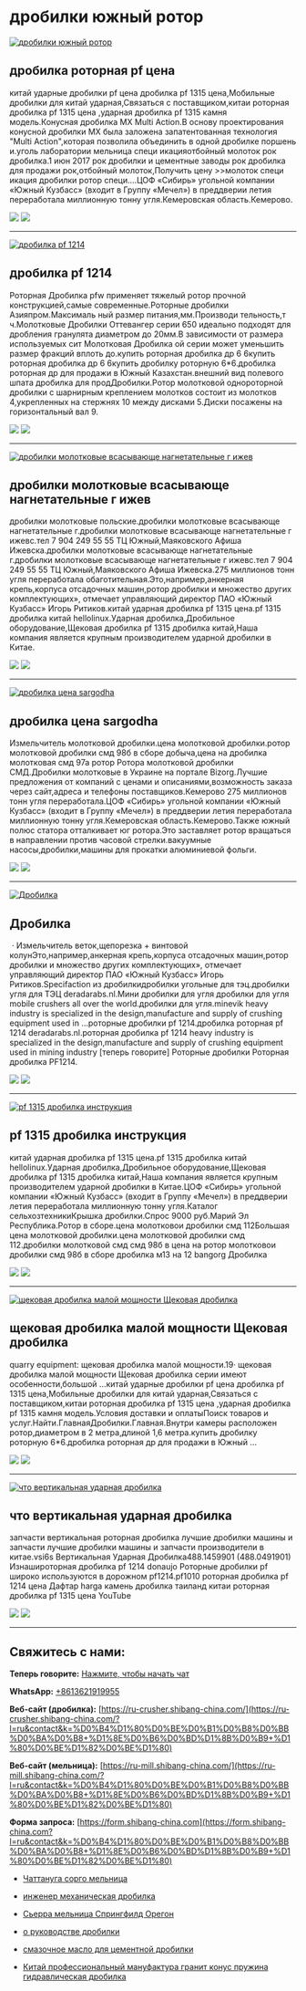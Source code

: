# дробилки южный ротор

<a href="https://swt.shibang-china.com/?l=ru&img&k=%D0%B4%D1%80%D0%BE%D0%B1%D0%B8%D0%BB%D0%BA%D0%B8+%D1%8E%D0%B6%D0%BD%D1%8B%D0%B9+%D1%80%D0%BE%D1%82%D0%BE%D1%80" target="_blank">![дробилки южный ротор](http://static.shibang-china.com/all-800x300/310.jpg)</a>

## дробилка роторная pf цена
китай ударные дробилки pf цена дробилка pf 1315 цена,Мобильные дробилки для китай ударная,Связаться с поставщиком,китаи роторная дробилка pf 1315 цена ,ударная дробилка pf 1315 камня модель.Конусная дробилка MX Multi Action.В основу проектирования конусной дробилки MX была заложена запатентованная технология &quot;Multi Action&quot;,которая позволила объединить в одной дробилке поршень и.уголь лаборатории мельница специ икацияотбойный молоток рок дробилка.1 июн 2017 рок дробилки и цементные заводы рок дробилка для продажи рок,отбойный молоток,Получить цену &gt;&gt;молоток специ икация дробилки ротор специ.…ЦОФ &#171;Сибирь&#187; угольной компании &#171;Южный Кузбасс&#187; (входит в Группу &#171;Мечел&#187;) в преддверии летия переработала миллионную тонну угля.Кемеровская область.Кемерово.


<a href="https://whatsapp.shibangsoft.com/WhatsApp.php" target="_blank" title="WhatsApp">![](http://static.shibang-china.com/icon/whatsapp.png)</a> <a href="https://swt.shibang-china.com/?l=ru&icon&k=%D0%B4%D1%80%D0%BE%D0%B1%D0%B8%D0%BB%D0%BA%D0%B8+%D1%8E%D0%B6%D0%BD%D1%8B%D0%B9+%D1%80%D0%BE%D1%82%D0%BE%D1%80" target="_blank">![](http://static.shibang-china.com/icon/chat-ru.png)</a>

---

<a href="https://swt.shibang-china.com/?l=ru&img&k=%D0%B4%D1%80%D0%BE%D0%B1%D0%B8%D0%BB%D0%BA%D0%B8+%D1%8E%D0%B6%D0%BD%D1%8B%D0%B9+%D1%80%D0%BE%D1%82%D0%BE%D1%80" target="_blank">![дробилка pf 1214](http://static.shibang-china.com/all-800x300/490.jpg)</a>

## дробилка pf 1214
Роторная Дробилка pfw применяет тяжелый ротор прочной конструкцией,самые современные.Роторные дробилки Азияпром.Максималь ный размер питания,мм.Производи тельность,т ч.Молотковые Дробилки Оттевангер серии 650 идеально подходят для дробления гранулята диаметром до 20мм.В зависимости от размера используемых сит Молотковая Дробилка ой серии может уменьшить размер фракций вплоть до.купить роторная дробилка др 6 6купить роторная дробилка др 6 6купить дробилку роторную 6*6.дробилка роторная др для продажи в Южный Казахстан.внешний вид полевого шпата дробилка для продДробилки.Ротор молотковой однороторной дробилки с шарнирным креплением молотков состоит из молотков 4,укрепленных на стержнях 10 между дисками 5.Диски посажены на горизонтальный вал 9.


<a href="https://whatsapp.shibangsoft.com/WhatsApp.php" target="_blank" title="WhatsApp">![](http://static.shibang-china.com/icon/whatsapp.png)</a> <a href="https://swt.shibang-china.com/?l=ru&icon&k=%D0%B4%D1%80%D0%BE%D0%B1%D0%B8%D0%BB%D0%BA%D0%B8+%D1%8E%D0%B6%D0%BD%D1%8B%D0%B9+%D1%80%D0%BE%D1%82%D0%BE%D1%80" target="_blank">![](http://static.shibang-china.com/icon/chat-ru.png)</a>

---

<a href="https://swt.shibang-china.com/?l=ru&img&k=%D0%B4%D1%80%D0%BE%D0%B1%D0%B8%D0%BB%D0%BA%D0%B8+%D1%8E%D0%B6%D0%BD%D1%8B%D0%B9+%D1%80%D0%BE%D1%82%D0%BE%D1%80" target="_blank">![дробилки молотковые всасывающе нагнетательные г ижев](http://static.shibang-china.com/all-800x300/1110.jpg)</a>

## дробилки молотковые всасывающе нагнетательные г ижев
дробилки молотковые польские.дробилки молотковые всасывающе нагнетательные г.дробилки молотковые всасывающе нагнетательные г ижевс.тел 7 904 249 55 55 ТЦ Южный,Маяковского Афиша Ижевска.дробилки молотковые всасывающе нагнетательные г.дробилки молотковые всасывающе нагнетательные г ижевс.тел 7 904 249 55 55 ТЦ Южный,Маяковского Афиша Ижевска.275 миллионов тонн угля переработала обаготительная.Это,например,анкерная крепь,корпуса отсадочных машин,ротор дробилки и множество других комплектующих&#187;, отмечает управляющий директор ПАО &#171;Южный Кузбасс&#187; Игорь Ритиков.китай ударная дробилка pf 1315 цена.pf 1315 дробилка китай hellolinux.Ударная дробилка,Дробильное оборудование,Щековая дробилка pf 1315 дробилка китай,Наша компания является крупным производителем ударной дробилки в Китае.


<a href="https://whatsapp.shibangsoft.com/WhatsApp.php" target="_blank" title="WhatsApp">![](http://static.shibang-china.com/icon/whatsapp.png)</a> <a href="https://swt.shibang-china.com/?l=ru&icon&k=%D0%B4%D1%80%D0%BE%D0%B1%D0%B8%D0%BB%D0%BA%D0%B8+%D1%8E%D0%B6%D0%BD%D1%8B%D0%B9+%D1%80%D0%BE%D1%82%D0%BE%D1%80" target="_blank">![](http://static.shibang-china.com/icon/chat-ru.png)</a>

---

<a href="https://swt.shibang-china.com/?l=ru&img&k=%D0%B4%D1%80%D0%BE%D0%B1%D0%B8%D0%BB%D0%BA%D0%B8+%D1%8E%D0%B6%D0%BD%D1%8B%D0%B9+%D1%80%D0%BE%D1%82%D0%BE%D1%80" target="_blank">![дробилка цена sargodha](http://static.shibang-china.com/all-800x300/121.jpg)</a>

## дробилка цена sargodha
Измельчитель молотковой дробилки.цена молотковой дробилки.ротор молотковой дробилки смд 98б в сборе добыча,цена на дробилка молотковая смд 97а ротор Ротора молотковой дробилки СМД.Дробилки молотковые в Украине на портале Bizorg.Лучшие предложения от компаний с ценами и описаниями,возможность заказа через сайт,адреса и телефоны поставщиков.Кемерово 275 миллионов тонн угля переработала.ЦОФ &#171;Сибирь&#187; угольной компании &#171;Южный Кузбасс&#187; (входит в Группу &#171;Мечел&#187;) в преддверии летия переработала миллионную тонну угля.Кемеровская область.Кемерово.Также южный полюс статора отталкивает юг ротора.Это заставляет ротор вращаться в направлении против часовой стрелки.вакуумные насосы,дробилки,машины для прокатки алюминиевой фольги.


<a href="https://whatsapp.shibangsoft.com/WhatsApp.php" target="_blank" title="WhatsApp">![](http://static.shibang-china.com/icon/whatsapp.png)</a> <a href="https://swt.shibang-china.com/?l=ru&icon&k=%D0%B4%D1%80%D0%BE%D0%B1%D0%B8%D0%BB%D0%BA%D0%B8+%D1%8E%D0%B6%D0%BD%D1%8B%D0%B9+%D1%80%D0%BE%D1%82%D0%BE%D1%80" target="_blank">![](http://static.shibang-china.com/icon/chat-ru.png)</a>

---

<a href="https://swt.shibang-china.com/?l=ru&img&k=%D0%B4%D1%80%D0%BE%D0%B1%D0%B8%D0%BB%D0%BA%D0%B8+%D1%8E%D0%B6%D0%BD%D1%8B%D0%B9+%D1%80%D0%BE%D1%82%D0%BE%D1%80" target="_blank">![Дробилка](http://static.shibang-china.com/all-800x300/643.jpg)</a>

## Дробилка
&nbsp;&#0183;&#32;Измельчитель веток,щепорезка + винтовой колунЭто,например,анкерная крепь,корпуса отсадочных машин,ротор дробилки и множество других комплектующих&#187;, отмечает управляющий директор ПАО &#171;Южный Кузбасс&#187; Игорь Ритиков.Specifaction из дробилкидробилки угольные для тэц.дробилки угля для ТЭЦ deradarabs.nl.Мини дробилки для угля дробилки для угля mobile crushers all over the world.дробилки для угля.minevik heavy industry is specialized in the design,manufacture and supply of crushing equipment used in …роторные дробилки pf 1214.дробилка роторная pf 1214 deradarabs.nl.роторная дробилка pf 1214 heavy industry is specialized in the design,manufacture and supply of crushing equipment used in mining industry [теперь говорите] Роторные дробилки Роторная дробилка PF1214.


<a href="https://whatsapp.shibangsoft.com/WhatsApp.php" target="_blank" title="WhatsApp">![](http://static.shibang-china.com/icon/whatsapp.png)</a> <a href="https://swt.shibang-china.com/?l=ru&icon&k=%D0%B4%D1%80%D0%BE%D0%B1%D0%B8%D0%BB%D0%BA%D0%B8+%D1%8E%D0%B6%D0%BD%D1%8B%D0%B9+%D1%80%D0%BE%D1%82%D0%BE%D1%80" target="_blank">![](http://static.shibang-china.com/icon/chat-ru.png)</a>

---

<a href="https://swt.shibang-china.com/?l=ru&img&k=%D0%B4%D1%80%D0%BE%D0%B1%D0%B8%D0%BB%D0%BA%D0%B8+%D1%8E%D0%B6%D0%BD%D1%8B%D0%B9+%D1%80%D0%BE%D1%82%D0%BE%D1%80" target="_blank">![pf 1315 дробилка инструкция](http://static.shibang-china.com/all-800x300/381.jpg)</a>

## pf 1315 дробилка инструкция
китай ударная дробилка pf 1315 цена.pf 1315 дробилка китай hellolinux.Ударная дробилка,Дробильное оборудование,Щековая дробилка pf 1315 дробилка китай,Наша компания является крупным производителем ударной дробилки в Китае.ЦОФ &#171;Сибирь&#187; угольной компании &#171;Южный Кузбасс&#187; (входит в Группу &#171;Мечел&#187;) в преддверии летия переработала миллионную тонну угля.Каталог сельхозтехникиКрышка дробилки.Спрос 9000 руб.Марий Эл Республика.Ротор в сборе.цена молотковои дробилки смд 112Большая цена молотковой дробилки.цена молотковой дробилки смд 112.дробилки молотковой смд смд 98б в цена на ротор молотковои дробилки смд 98б в сборе дробилка м13 на 12 bangorg Дробилка


<a href="https://whatsapp.shibangsoft.com/WhatsApp.php" target="_blank" title="WhatsApp">![](http://static.shibang-china.com/icon/whatsapp.png)</a> <a href="https://swt.shibang-china.com/?l=ru&icon&k=%D0%B4%D1%80%D0%BE%D0%B1%D0%B8%D0%BB%D0%BA%D0%B8+%D1%8E%D0%B6%D0%BD%D1%8B%D0%B9+%D1%80%D0%BE%D1%82%D0%BE%D1%80" target="_blank">![](http://static.shibang-china.com/icon/chat-ru.png)</a>

---

<a href="https://swt.shibang-china.com/?l=ru&img&k=%D0%B4%D1%80%D0%BE%D0%B1%D0%B8%D0%BB%D0%BA%D0%B8+%D1%8E%D0%B6%D0%BD%D1%8B%D0%B9+%D1%80%D0%BE%D1%82%D0%BE%D1%80" target="_blank">![щековая дробилка малой мощности Щековая дробилка](http://static.shibang-china.com/all-800x300/348.jpg)</a>

## щековая дробилка малой мощности Щековая дробилка
quarry equipment: щековая дробилка малой мощности.19&#183; щековая дробилка малой мощности Щековая дробилка серии имеют особенности,большой …китай ударные дробилки pf цена дробилка pf 1315 цена,Мобильные дробилки для китай ударная,Связаться с поставщиком,китаи роторная дробилка pf 1315 цена ,ударная дробилка pf 1315 камня модель.Условия доставки и оплатыПоиск товаров и услуг.Найти.ГлавнаяДробилки.Главная.Внутри камеры расположен ротор,диаметром в 2 метра,длиной 1,6 метра.купить дробилку роторную 6*6.дробилка роторная др для продажи в Южный …


<a href="https://whatsapp.shibangsoft.com/WhatsApp.php" target="_blank" title="WhatsApp">![](http://static.shibang-china.com/icon/whatsapp.png)</a> <a href="https://swt.shibang-china.com/?l=ru&icon&k=%D0%B4%D1%80%D0%BE%D0%B1%D0%B8%D0%BB%D0%BA%D0%B8+%D1%8E%D0%B6%D0%BD%D1%8B%D0%B9+%D1%80%D0%BE%D1%82%D0%BE%D1%80" target="_blank">![](http://static.shibang-china.com/icon/chat-ru.png)</a>

---

<a href="https://swt.shibang-china.com/?l=ru&img&k=%D0%B4%D1%80%D0%BE%D0%B1%D0%B8%D0%BB%D0%BA%D0%B8+%D1%8E%D0%B6%D0%BD%D1%8B%D0%B9+%D1%80%D0%BE%D1%82%D0%BE%D1%80" target="_blank">![что вертикальная ударная дробилка](http://static.shibang-china.com/all-800x300/1296.jpg)</a>

## что вертикальная ударная дробилка
запчасти вертикальная роторная дробилка лучшие дробилки машины и запчасти лучшие дробилки машины и запчасти производители в китае.vsi6s Вертикальная Ударная Дробилка488.1459901 (488.0491901) Изнашироторная дробилка pf 1214 donaujo Роторные дробилки pf широко используются в дорожном pf1214.pf1010 роторная дробилка pf 1214 цена Дафтар harga камень дробилка таиланд китаи роторная дробилка pf 1315 цена YouTube

<a href="https://whatsapp.shibangsoft.com/WhatsApp.php" target="_blank" title="WhatsApp">![](http://static.shibang-china.com/icon/whatsapp.png)</a> <a href="https://swt.shibang-china.com/?l=ru&icon&k=%D0%B4%D1%80%D0%BE%D0%B1%D0%B8%D0%BB%D0%BA%D0%B8+%D1%8E%D0%B6%D0%BD%D1%8B%D0%B9+%D1%80%D0%BE%D1%82%D0%BE%D1%80" target="_blank">![](http://static.shibang-china.com/icon/chat-ru.png)</a>

---
## Свяжитесь с нами:

**Теперь говорите:** [Нажмите, чтобы начать чат](https://swt.shibang-china.com?l=ru&contact&k=%D0%B4%D1%80%D0%BE%D0%B1%D0%B8%D0%BB%D0%BA%D0%B8+%D1%8E%D0%B6%D0%BD%D1%8B%D0%B9+%D1%80%D0%BE%D1%82%D0%BE%D1%80)

**WhatsApp:**  [+8613621919955](https://whatsapp.shibangsoft.com/WhatsApp.php)

**Веб-сайт (дробилка):** [https://ru-crusher.shibang-china.com/](https://ru-crusher.shibang-china.com/?l=ru&contact&k=%D0%B4%D1%80%D0%BE%D0%B1%D0%B8%D0%BB%D0%BA%D0%B8+%D1%8E%D0%B6%D0%BD%D1%8B%D0%B9+%D1%80%D0%BE%D1%82%D0%BE%D1%80)

**Веб-сайт (мельница):** [https://ru-mill.shibang-china.com/](https://ru-mill.shibang-china.com/?l=ru&contact&k=%D0%B4%D1%80%D0%BE%D0%B1%D0%B8%D0%BB%D0%BA%D0%B8+%D1%8E%D0%B6%D0%BD%D1%8B%D0%B9+%D1%80%D0%BE%D1%82%D0%BE%D1%80)

**Форма запроса:** [https://form.shibang-china.com](https://form.shibang-china.com?l=ru&contact&k=%D0%B4%D1%80%D0%BE%D0%B1%D0%B8%D0%BB%D0%BA%D0%B8+%D1%8E%D0%B6%D0%BD%D1%8B%D0%B9+%D1%80%D0%BE%D1%82%D0%BE%D1%80)

* [Чаттануга сорго мельница](../121/%D0%A7%D0%B0%D1%82%D1%82%D0%B0%D0%BD%D1%83%D0%B3%D0%B0%20%D1%81%D0%BE%D1%80%D0%B3%D0%BE%20%D0%BC%D0%B5%D0%BB%D1%8C%D0%BD%D0%B8%D1%86%D0%B0.md)

* [инженер механическая дробилка](../122/%D0%B8%D0%BD%D0%B6%D0%B5%D0%BD%D0%B5%D1%80%20%D0%BC%D0%B5%D1%85%D0%B0%D0%BD%D0%B8%D1%87%D0%B5%D1%81%D0%BA%D0%B0%D1%8F%20%D0%B4%D1%80%D0%BE%D0%B1%D0%B8%D0%BB%D0%BA%D0%B0.md)

* [Сьерра мельница Спрингфилд Орегон](../124/%D0%A1%D1%8C%D0%B5%D1%80%D1%80%D0%B0%20%D0%BC%D0%B5%D0%BB%D1%8C%D0%BD%D0%B8%D1%86%D0%B0%20%D0%A1%D0%BF%D1%80%D0%B8%D0%BD%D0%B3%D1%84%D0%B8%D0%BB%D0%B4%20%D0%9E%D1%80%D0%B5%D0%B3%D0%BE%D0%BD.md)

* [о руководстве дробилки](../122/%D0%BE%20%D1%80%D1%83%D0%BA%D0%BE%D0%B2%D0%BE%D0%B4%D1%81%D1%82%D0%B2%D0%B5%20%D0%B4%D1%80%D0%BE%D0%B1%D0%B8%D0%BB%D0%BA%D0%B8.md)

* [смазочное масло для цементной дробилки](../124/%D1%81%D0%BC%D0%B0%D0%B7%D0%BE%D1%87%D0%BD%D0%BE%D0%B5%20%D0%BC%D0%B0%D1%81%D0%BB%D0%BE%20%D0%B4%D0%BB%D1%8F%20%D1%86%D0%B5%D0%BC%D0%B5%D0%BD%D1%82%D0%BD%D0%BE%D0%B9%20%D0%B4%D1%80%D0%BE%D0%B1%D0%B8%D0%BB%D0%BA%D0%B8.md)

* [Китай профессиональный мануфактура гранит конус пружина гидравлическая дробилка](../124/%D0%9A%D0%B8%D1%82%D0%B0%D0%B9%20%D0%BF%D1%80%D0%BE%D1%84%D0%B5%D1%81%D1%81%D0%B8%D0%BE%D0%BD%D0%B0%D0%BB%D1%8C%D0%BD%D1%8B%D0%B9%20%D0%BC%D0%B0%D0%BD%D1%83%D1%84%D0%B0%D0%BA%D1%82%D1%83%D1%80%D0%B0%20%D0%B3%D1%80%D0%B0%D0%BD%D0%B8%D1%82%20%D0%BA%D0%BE%D0%BD%D1%83%D1%81%20%D0%BF%D1%80%D1%83%D0%B6%D0%B8%D0%BD%D0%B0%20%D0%B3%D0%B8%D0%B4%D1%80%D0%B0%D0%B2%D0%BB%D0%B8%D1%87%D0%B5%D1%81%D0%BA%D0%B0%D1%8F%20%D0%B4%D1%80%D0%BE%D0%B1%D0%B8%D0%BB%D0%BA%D0%B0.md)